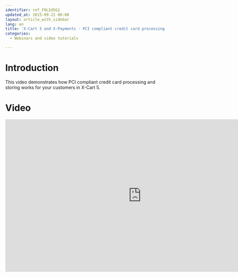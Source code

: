 ```yaml
---
identifier: ref_F0LId5G1
updated_at: 2015-09-21 00:00
layout: article_with_sidebar
lang: en
title: 'X-Cart 5 and X-Payments - PCI compliant credit card processing and storing'
categories:
  - Webinars and video tutorials

---
```



# Introduction

This video demonstrates how PCI compliant credit card processing and storing works for your customers in X-Cart 5.

# Video

<iframe class="youtube-player" type="text/html" style="width: 853px; height: 480px" src="https://www.youtube.com/embed/W8aohHNhGvs" frameborder="0"></iframe>